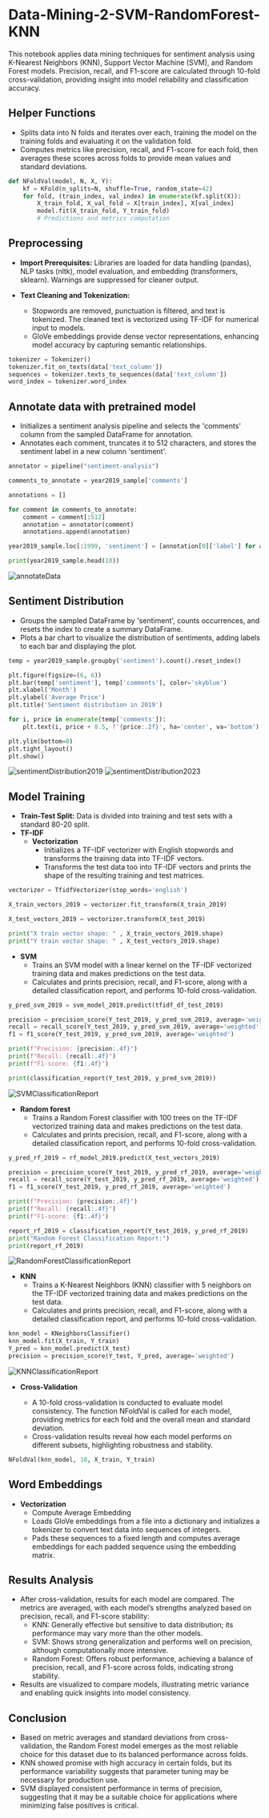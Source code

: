 # Data-Mining-2-SVM-RandomForest-KNN
This notebook applies data mining techniques for sentiment analysis using K-Nearest Neighbors (KNN), Support Vector Machine (SVM), and Random Forest models. Precision, recall, and F1-score are calculated through 10-fold cross-validation, providing insight into model reliability and classification accuracy.

## Helper Functions

- Splits data into N folds and iterates over each, training the model on the training folds and evaluating it on the validation fold.
- Computes metrics like precision, recall, and F1-score for each fold, then averages these scores across folds to provide mean values and standard deviations.

```python
def NFoldVal(model, N, X, Y):
    kf = KFold(n_splits=N, shuffle=True, random_state=42)
    for fold, (train_index, val_index) in enumerate(kf.split(X)):
        X_train_fold, X_val_fold = X[train_index], X[val_index]
        model.fit(X_train_fold, Y_train_fold)
        # Predictions and metrics computation
```

## Preprocessing

- **Import Prerequisites:** Libraries are loaded for data handling (pandas), NLP tasks (nltk), model evaluation, and embedding (transformers, sklearn). Warnings are suppressed for cleaner output.

- **Text Cleaning and Tokenization:**
  - Stopwords are removed, punctuation is filtered, and text is tokenized. The cleaned text is vectorized using TF-IDF for numerical input to models.
  - GloVe embeddings provide dense vector representations, enhancing model accuracy by capturing semantic relationships.
 
```python
tokenizer = Tokenizer()
tokenizer.fit_on_texts(data['text_column'])
sequences = tokenizer.texts_to_sequences(data['text_column'])
word_index = tokenizer.word_index
```

## Annotate data with pretrained model

- Initializes a sentiment analysis pipeline and selects the 'comments' column from the sampled DataFrame for annotation.
- Annotates each comment, truncates it to 512 characters, and stores the sentiment label in a new column 'sentiment'.

```python
annotator = pipeline("sentiment-analysis")

comments_to_annotate = year2019_sample['comments']

annotations = []

for comment in comments_to_annotate:
    comment = comment[:512]
    annotation = annotator(comment)
    annotations.append(annotation)

year2019_sample.loc[:1999, 'sentiment'] = [annotation[0]['label'] for annotation in annotations]

print(year2019_sample.head(10))
```

![annotateData](images/annotateData.png)

## Sentiment Distribution

- Groups the sampled DataFrame by 'sentiment', counts occurrences, and resets the index to create a summary DataFrame.
- Plots a bar chart to visualize the distribution of sentiments, adding labels to each bar and displaying the plot.

```python
temp = year2019_sample.groupby('sentiment').count().reset_index()

plt.figure(figsize=(6, 6))
plt.bar(temp['sentiment'], temp['comments'], color='skyblue')
plt.xlabel('Month')
plt.ylabel('Average Price')
plt.title('Sentiment distribution in 2019')

for i, price in enumerate(temp['comments']):
    plt.text(i, price + 0.5, f'{price:.2f}', ha='center', va='bottom')

plt.ylim(bottom=0)
plt.tight_layout()
plt.show()
```

![sentimentDistribution2019](images/sentimentDistribution2019.png)
![sentimentDistribution2023](images/sentimentDistribution2023.png)

## Model Training

- **Train-Test Split:** Data is divided into training and test sets with a standard 80-20 split.
- **TF-IDF**
  - **Vectorization**
    - Initializes a TF-IDF vectorizer with English stopwords and transforms the training data into TF-IDF vectors.
    - Transforms the test data too into TF-IDF vectors and prints the shape of the resulting training and test matrices.


```python
vectorizer = TfidfVectorizer(stop_words='english')

X_train_vectors_2019 = vectorizer.fit_transform(X_train_2019)

X_test_vectors_2019 = vectorizer.transform(X_test_2019)

print("X train vector shape: " , X_train_vectors_2019.shape)
print("Y train vector shape: " , X_test_vectors_2019.shape)
```

- **SVM**
    - Trains an SVM model with a linear kernel on the TF-IDF vectorized training data and makes predictions on the test data.
    - Calculates and prints precision, recall, and F1-score, along with a detailed classification report, and performs 10-fold cross-validation.

```python
y_pred_svm_2019 = svm_model_2019.predict(tfidf_df_test_2019)

precision = precision_score(Y_test_2019, y_pred_svm_2019, average='weighted')
recall = recall_score(Y_test_2019, y_pred_svm_2019, average='weighted')
f1 = f1_score(Y_test_2019, y_pred_svm_2019, average='weighted')

print(f"Precision: {precision:.4f}")
print(f"Recall: {recall:.4f}")
print(f"F1-score: {f1:.4f}")

print(classification_report(Y_test_2019, y_pred_svm_2019))
```

![SVMClassificationReport](images/SVMClassificationReport.png)

- **Random forest**
    - Trains a Random Forest classifier with 100 trees on the TF-IDF vectorized training data and makes predictions on the test data.
    - Calculates and prints precision, recall, and F1-score, along with a detailed classification report, and performs 10-fold cross-validation.

```python
y_pred_rf_2019 = rf_model_2019.predict(X_test_vectors_2019)

precision = precision_score(Y_test_2019, y_pred_rf_2019, average='weighted')
recall = recall_score(Y_test_2019, y_pred_rf_2019, average='weighted')
f1 = f1_score(Y_test_2019, y_pred_rf_2019, average='weighted')

print(f"Precision: {precision:.4f}")
print(f"Recall: {recall:.4f}")
print(f"F1-score: {f1:.4f}")

report_rf_2019 = classification_report(Y_test_2019, y_pred_rf_2019)
print("Random Forest Classification Report:")
print(report_rf_2019)
```

![RandomForestClassificationReport](images/RandomForestClassificationReport.png)

- **KNN**
    - Trains a K-Nearest Neighbors (KNN) classifier with 5 neighbors on the TF-IDF vectorized training data and makes predictions on the test data.
    - Calculates and prints precision, recall, and F1-score, along with a detailed classification report, and performs 10-fold cross-validation.

```python
knn_model = KNeighborsClassifier()
knn_model.fit(X_train, Y_train)
Y_pred = knn_model.predict(X_test)
precision = precision_score(Y_test, Y_pred, average='weighted')
```

![KNNClassificationReport](images/KNNClassificationReport.png)

- **Cross-Validation**

    - A 10-fold cross-validation is conducted to evaluate model consistency. The function NFoldVal is called for each model, providing metrics for each fold and the overall mean and standard deviation.
    - Cross-validation results reveal how each model performs on different subsets, highlighting robustness and stability.

```python
NFoldVal(knn_model, 10, X_train, Y_train)
```

## Word Embeddings

- **Vectorization**
    - Compute Average Embedding
    - Loads GloVe embeddings from a file into a dictionary and initializes a tokenizer to convert text data into sequences of integers.
    - Pads these sequences to a fixed length and computes average embeddings for each padded sequence using the embedding matrix.

## Results Analysis

- After cross-validation, results for each model are compared. The metrics are averaged, with each model’s strengths analyzed based on precision, recall, and F1-score stability:
  - KNN: Generally effective but sensitive to data distribution; its performance may vary more than the other models.
  - SVM: Shows strong generalization and performs well on precision, although computationally more intensive.
  - Random Forest: Offers robust performance, achieving a balance of precision, recall, and F1-score across folds, indicating strong stability.
- Results are visualized to compare models, illustrating metric variance and enabling quick insights into model consistency.

## Conclusion

- Based on metric averages and standard deviations from cross-validation, the Random Forest model emerges as the most reliable choice for this dataset due to its balanced performance across folds.
- KNN showed promise with high accuracy in certain folds, but its performance variability suggests that parameter tuning may be necessary for production use.
- SVM displayed consistent performance in terms of precision, suggesting that it may be a suitable choice for applications where minimizing false positives is critical.
